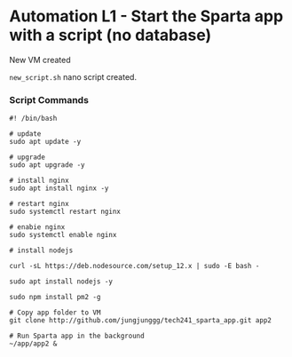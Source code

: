 # Automation L1 - Start the Sparta app with a script (no database)

New VM created

`new_script.sh` nano script created.

### Script Commands
```
#! /bin/bash

# update
sudo apt update -y

# upgrade
sudo apt upgrade -y

# install nginx
sudo apt install nginx -y

# restart nginx
sudo systemctl restart nginx

# enabie nginx
sudo systemctl enable nginx

# install nodejs

curl -sL https://deb.nodesource.com/setup_12.x | sudo -E bash -

sudo apt install nodejs -y

sudo npm install pm2 -g

# Copy app folder to VM
git clone http://github.com/jungjunggg/tech241_sparta_app.git app2

# Run Sparta app in the background
~/app/app2 &
```

